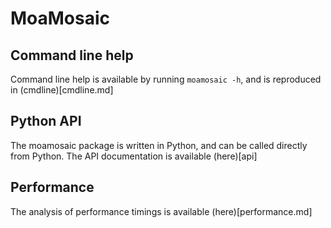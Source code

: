 # MoaMosaic
## Command line help
Command line help is available by running `moamosaic -h`, and is 
reproduced in (cmdline)[cmdline.md]

## Python API
The moamosaic package is written in Python, and can be called directly 
from Python. The API documentation is available (here)[api]

## Performance
The analysis of performance timings is available (here)[performance.md]
